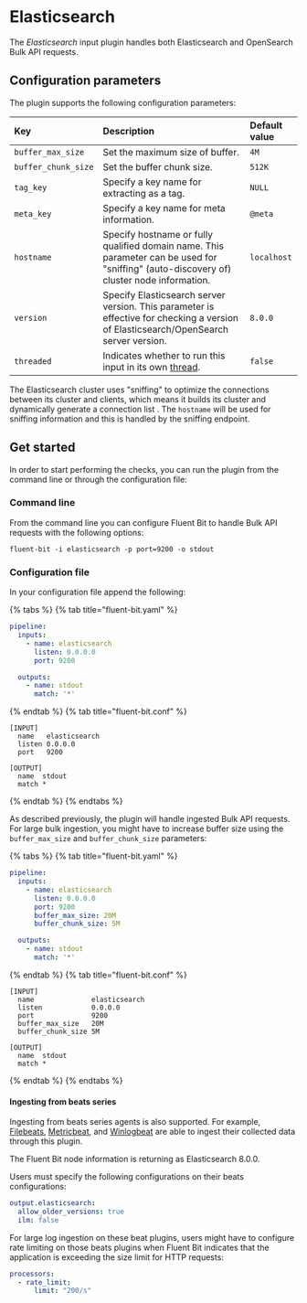 # Elasticsearch

The _Elasticsearch_ input plugin handles both Elasticsearch and OpenSearch Bulk API requests.

## Configuration parameters

The plugin supports the following configuration parameters:

| Key                 | Description                                                                                                                              | Default value |
|:--------------------|:-----------------------------------------------------------------------------------------------------------------------------------------|:--------------|
| `buffer_max_size`   | Set the maximum size of buffer.                                                                                                          | `4M`          |
| `buffer_chunk_size` | Set the buffer chunk size.                                                                                                               | `512K`        |
| `tag_key`           | Specify a key name for extracting as a tag.                                                                                              | `NULL`        |
| `meta_key`          | Specify a key name for meta information.                                                                                                 | `@meta`       |
| `hostname`          | Specify hostname or fully qualified domain name. This parameter can be used for "sniffing" (auto-discovery of) cluster node information. | `localhost`   |
| `version`           | Specify Elasticsearch server version. This parameter is effective for checking a version of Elasticsearch/OpenSearch server version.     | `8.0.0`       |
| `threaded`          | Indicates whether to run this input in its own [thread](../../administration/multithreading.md#inputs).                                  | `false`       |

The Elasticsearch cluster uses "sniffing" to optimize the connections between its cluster and clients, which means it builds its cluster and dynamically generate a connection list . The `hostname` will be used for sniffing information and this is handled by the sniffing endpoint.

## Get started

In order to start performing the checks, you can run the plugin from the command line or through the configuration file:

### Command line

From the command line you can configure Fluent Bit to handle Bulk API requests with the following options:

```shell
fluent-bit -i elasticsearch -p port=9200 -o stdout
```

### Configuration file

In your configuration file append the following:

{% tabs %}
{% tab title="fluent-bit.yaml" %}

```yaml
pipeline:
  inputs:
    - name: elasticsearch
      listen: 0.0.0.0
      port: 9200

  outputs:
    - name: stdout
      match: '*'
```

{% endtab %}
{% tab title="fluent-bit.conf" %}

```text
[INPUT]
  name   elasticsearch
  listen 0.0.0.0
  port   9200

[OUTPUT]
  name  stdout
  match *
```

{% endtab %}
{% endtabs %}

As described previously, the plugin will handle ingested Bulk API requests. For large bulk ingestion, you might have to increase buffer size using the `buffer_max_size` and `buffer_chunk_size` parameters:

{% tabs %}
{% tab title="fluent-bit.yaml" %}

```yaml
pipeline:
  inputs:
    - name: elasticsearch
      listen: 0.0.0.0
      port: 9200
      buffer_max_size: 20M
      buffer_chunk_size: 5M

  outputs:
    - name: stdout
      match: '*'
```

{% endtab %}
{% tab title="fluent-bit.conf" %}

```text
[INPUT]
  name              elasticsearch
  listen            0.0.0.0
  port              9200
  buffer_max_size   20M
  buffer_chunk_size 5M

[OUTPUT]
  name  stdout
  match *
```

{% endtab %}
{% endtabs %}

#### Ingesting from beats series

Ingesting from beats series agents is also supported. For example, [Filebeats](https://www.elastic.co/beats/filebeat), [Metricbeat](https://www.elastic.co/beats/metricbeat), and [Winlogbeat](https://www.elastic.co/beats/winlogbeat) are able to ingest their collected data through this plugin.

The Fluent Bit node information is returning as Elasticsearch 8.0.0.

Users must specify the following configurations on their beats configurations:

```yaml
output.elasticsearch:
  allow_older_versions: true
  ilm: false
```

For large log ingestion on these beat plugins, users might have to configure rate limiting on those beats plugins when Fluent Bit indicates that the application is exceeding the size limit for HTTP requests:

```yaml
processors:
  - rate_limit:
      limit: "200/s"
```
